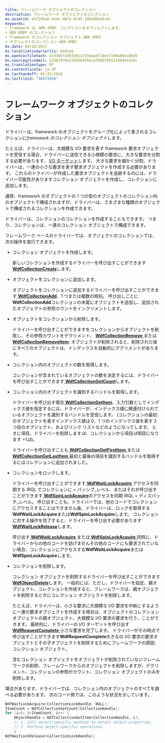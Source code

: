```yaml
---
title: フレームワーク オブジェクトのコレクション
description: フレームワーク オブジェクトのコレクション
ms.assetid: e3f29be6-ee4c-487a-8c85-18be8b6a5cdc
keywords:
- framework は、WDK KMDF、コレクションをオブジェクトします。
- WDK KMDF のコレクション
- framework のコレクション オブジェクト WDK KMDF
- オブジェクトのコレクション WDK KMDF
ms.date: 04/20/2017
ms.localizationpriority: medium
ms.openlocfilehash: dcd405f43bfe91a7154eadf1decf198a09ec88d5
ms.sourcegitcommit: a33b7978e22d5bb9f65ca7056f955319049a2e4c
ms.translationtype: MT
ms.contentlocale: ja-JP
ms.lasthandoff: 01/31/2019
ms.locfileid: "56573930"
---
```

# <a name="framework-object-collections"></a>フレームワーク オブジェクトのコレクション





ドライバーは、framework のオブジェクトをグループ化によって表されるコレクションに*framework のコレクション オブジェクト*します。

たとえば、ドライバーは、大規模な I/O 要求を表す framework 要求オブジェクトを受信する場合、ドライバーに送信できる小規模の要求に、大きな要求を分割する必要があります、 [I/O ターゲット](using-i-o-targets.md)します。 大きな要求を細かく分割、ドライバーは、一連の小さな要求を表す要求オブジェクトを作成する必要があります。 これらのドライバーが作成した要求オブジェクトを追跡するのには、ドライバー可能性がありますコレクション オブジェクトを作成し、コレクションに追加します。

通常、framework のオブジェクトの 1 つの型のオブジェクトのコレクション内のオブジェクトで構成されますが、ドライバーは、さまざまな種類のオブジェクトで構成されるコレクションを作成できます。

ドライバーは、コレクションのコレクションを作成することもできます。 つまり、コレクションは、一連のコレクション オブジェクトで構成できます。

フレームワーク ベースのドライバーでは、オブジェクトのコレクションでは、次の操作を実行できます。

-   コレクション オブジェクトを作成します。

    新しいコレクションを作成するドライバーを呼び出すことができます[ **WdfCollectionCreate**](https://msdn.microsoft.com/library/windows/hardware/ff545747)します。

-   オブジェクトをコレクションに追加します。

    オブジェクトをコレクションに追加するドライバーを呼び出すことができます[ **WdfCollectionAdd**](https://msdn.microsoft.com/library/windows/hardware/ff545732)、1 つまたは複数の時刻。 呼び出しごとに**WdfCollectionAdd**コレクションの末尾にオブジェクトを追加し、追加されたオブジェクトの参照カウントをインクリメントします。

-   オブジェクトをコレクションから削除します。

    ドライバーを呼び出すことができますをコレクションからオブジェクトを削除し、その参照カウントをデクリメント、 [ **WdfCollectionRemove** ](https://msdn.microsoft.com/library/windows/hardware/ff545784)または[ **WdfCollectionRemoveItem**](https://msdn.microsoft.com/library/windows/hardware/ff545792). オブジェクトが削除されると、削除された後にすべてのオブジェクトは、インデックスを自動的にデクリメントがあります。

-   コレクション内のオブジェクトの数を取得します。

    コレクションが含まれているオブジェクトの数を決定するには、ドライバーを呼び出すことができます[ **WdfCollectionGetCount**](https://msdn.microsoft.com/library/windows/hardware/ff545759)します。

-   コレクション内のオブジェクトを識別するハンドルを取得します。

    ドライバーを呼び出す場合[ **WdfCollectionGetItem**](https://msdn.microsoft.com/library/windows/hardware/ff545770)、入力引数としてインデックス値を指定するには、ドライバーが、インデックス値に関連付けられているオブジェクトを識別するハンドルを受信します。 (コレクションの最初のオブジェクトを表すインデックス値は 0、1 つのインデックス値を表す 2 つ目のオブジェクト、およびリンク リストなどのようになってします。 ときに項目、ドライバーを削除します*は*、コレクションから項目*は*項目になります +1*は*)。

    ドライバーを呼び出すことも[ **WdfCollectionGetFirstItem** ](https://msdn.microsoft.com/library/windows/hardware/ff545763)または[ **WdfCollectionGetLastItem** ](https://msdn.microsoft.com/library/windows/hardware/ff545775)最初と最後の項目を識別するハンドルを取得するにはコレクションに追加されました。

-   コレクションをロックします。

    ドライバーを呼び出すことができます[ **WdfWaitLockAcquire** ](https://msdn.microsoft.com/library/windows/hardware/ff551168)アクセスを同期する IRQL でコレクションに = パッシブ\_レベル、またはそれが呼び出すことができます[ **WdfSpinLockAcquire**](https://msdn.microsoft.com/library/windows/hardware/ff550040)のアクセスを同期 IRQL = ディスパッチ\_レベル。 呼び出すことも、ドライバーでは、他のコードでコレクションにアクセスすることはできません後、ドライバーは、ロックを取得する**WdfWaitLockAcquire**または**WdfSpinLockAcquire**します。 コレクションに対する操作を完了すると、ドライバーを呼び出す必要があります[ **WdfWaitLockRelease**](https://msdn.microsoft.com/library/windows/hardware/ff551173)します。

    呼び出す[ **WdfWaitLockAcquire** ](https://msdn.microsoft.com/library/windows/hardware/ff551168)または[ **WdfSpinLockAcquire** ](https://msdn.microsoft.com/library/windows/hardware/ff550040)同時に、ドライバーからの他のコードを妨げませんその他のコードにも要求されていない場合、コレクションにアクセスする**WdfWaitLockAcquire**または**WdfSpinLockAcquire**します。

-   コレクションを削除します。

    コレクション オブジェクトを削除するドライバーを呼び出すことができます[ **WdfObjectDelete**](https://msdn.microsoft.com/library/windows/hardware/ff548734)します。 一般的には、ただし、ドライバーを指定、親オブジェクト、コレクションを作成すると、フレームワークは、親オブジェクトを削除するときにコレクション オブジェクトを削除します。

    たとえば、ドライバーは、小さな要求に大規模な I/O 要求を中断にするように一連の要求オブジェクトを作成する場合は、オブジェクトのコレクション オブジェクトの親オブジェクト、大規模な I/O 要求の要求を行う、ことができます。 最終的に、ドライバーの I/O ターゲットを呼び出す[ **WdfRequestComplete** ](https://msdn.microsoft.com/library/windows/hardware/ff549945)小さな要求を完了します。 ドライバーがその時点で呼び出すことができます**WdfRequestComplete**大きなの I/O 要求の要求オブジェクトとその子オブジェクトを削除するためにフレームワークの原因: コレクション オブジェクト。

    含むコレクション オブジェクトをオブジェクトが削除されていないフレームワークの削除、フレームワークからのオブジェクトを削除しますが、デクリメント、コレクションの参照がカウント、コレクション オブジェクトのみを削除します。

場合があります、ドライバーでは、コレクション内のオブジェクトのすべてを調べる必要があります。 次のコード例では、このような状況を示しています。

```cpp
WdfWaitLockAcquire(CollectionLockHandle, NULL);
ItemCount = WdfCollectionGetCount(CollectionHandle);
for (i=0; i<ItemCount; i++) {
    ObjectHandle = WdfCollectionGetItem(CollectionHandle, i);
    // 1. Call object-specific methods to obtain object properties.
    // 2. Perform object-specific operations.
    }
WdfWaitLockRelease(CollectionLockHandle);
```

 

 





